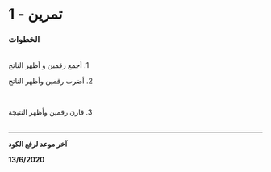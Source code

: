 
#  تمرين - 1

### الخطوات 

<br>
&#x202b; 1. أجمع رقمين و أظهر الناتج

<br>

&#x202b; 2. أضرب رقمين وأظهر الناتج

<br>

&#x202b; 3. قارن رقمين وأظهر النتيجة 
<br>
<br>
<hr>

<b>آخر موعد لرفع الكود

&#x202b; 13/6/2020
